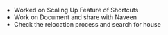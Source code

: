 - Worked on Scaling Up Feature of Shortcuts 
- Work on Document and share with Naveen
- Check the relocation process and search for house 